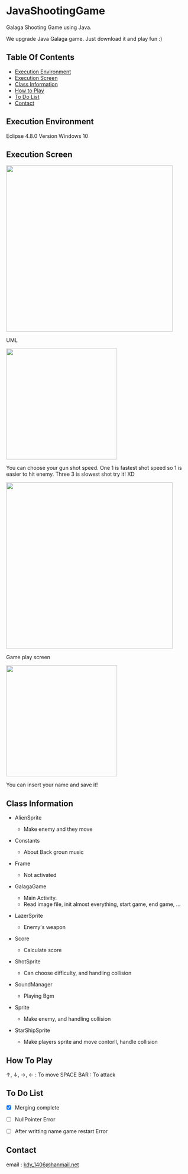 # JavaShootingGame


Galaga Shooting Game using Java.

We upgrade Java Galaga game.
Just download it and play fun :)
 

## Table Of Contents

- [Execution Environment](#execution-environment)
- [Execution Screen](#class-information)
- [Class Information](#class-information)
- [How to Play](#how-to-play)
- [To Do List](#to-do-list)
- [Contact](#contact)




## Execution Environment

Eclipse 4.8.0 Version
Windows 10




## Execution Screen

<img width="450" src="https://user-images.githubusercontent.com/37032956/49747760-77a8db80-fce7-11e8-9936-d4230060114a.PNG">

UML


<img width="300" src="https://user-images.githubusercontent.com/37032956/49747754-75df1800-fce7-11e8-919b-fabe77c2a821.PNG">

You can choose your gun shot speed.
One 1 is fastest shot speed so 1 is easier to hit enemy.
Three 3 is slowest shot try it! XD

<img width="450" src="https://user-images.githubusercontent.com/37032956/49747753-75df1800-fce7-11e8-8058-6f201d6179ec.PNG">

Game play screen

<img width="300" src="https://user-images.githubusercontent.com/37032956/49747755-7677ae80-fce7-11e8-92d7-9c14a47a8599.PNG">

You can insert your name and save it!


## Class Information

- AlienSprite
  - Make enemy and they move

- Constants
  - About Back groun music

- Frame
  - Not activated  
  
  
- GalagaGame
  - Main Activity. 
  - Read image file, init almost everything, start game, end game, ...

- LazerSprite
  - Enemy's weapon
  
- Score
  - Calculate score 
  
- ShotSprite
  - Can choose difficulty, and handling collision
  
- SoundManager
  - Playing Bgm
  
- Sprite
  - Make enemy, and handling collision
  
- StarShipSprite
  - Make players sprite and move contorll, handle collision
  
  
  
## How To Play

↑, ↓, →, ←   :  To move
SPACE BAR    :  To attack





## To Do List

- [x] Merging complete
- [ ] NullPointer Error
- [ ] After writting name game restart Error



## Contact

email : kdy_1406@hanmail.net
